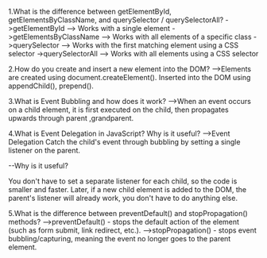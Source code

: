 1.What is the difference between getElementById, getElementsByClassName, and querySelector / querySelectorAll?
->getElementById --> Works with a single element
->getElementsByClassName --> Works with all elements of a specific class
->querySelector --> Works with the first matching element using a CSS selector
->querySelectorAll --> Works with all elements using a CSS selector

2.How do you create and insert a new element into the DOM?
-->Elements are created using document.createElement(). Inserted into the DOM using appendChild(), prepend().

3.What is Event Bubbling and how does it work?
-->When an event occurs on a child element, it is first executed on the child, then propagates upwards through parent ,grandparent.

4.What is Event Delegation in JavaScript? Why is it useful?
-->Event Delegation Catch the child's event through bubbling by setting a single listener on the parent.

--Why is it useful?

You don't have to set a separate listener for each child, so the code is smaller and faster.
Later, if a new child element is added to the DOM, the parent's listener will already work, you don't have to do anything else.


5.What is the difference between preventDefault() and stopPropagation() methods?
-->preventDefault() - stops the default action of the element (such as form submit, link redirect, etc.).
-->stopPropagation() - stops event bubbling/capturing, meaning the event no longer goes to the parent element.
